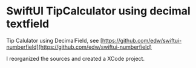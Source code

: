 # SwiftUI TipCalculator using decimal textfield


Tip Calulator using DecimalField, see [https://github.com/edw/swiftui-numberfield](https://github.com/edw/swiftui-numberfield)

I reorganized the sources and created a XCode project.
